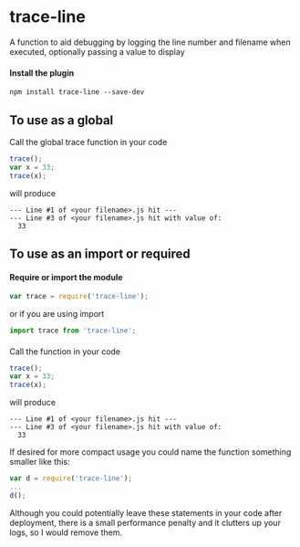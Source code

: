 # trace-line

A function to aid debugging by logging the line number and filename when executed, optionally passing a value to display

#### Install the plugin
`npm install trace-line --save-dev`

## To use as a global
Call the global trace function in your code
``` javascript
trace();
var x = 33;
trace(x);
```
will produce
```
--- Line #1 of <your filename>.js hit ---
--- Line #3 of <your filename>.js hit with value of:
  33
```

## To use as an import or required
#### Require or import the module
``` javascript
var trace = require('trace-line');
```
or if you are using import
``` javascript
import trace from 'trace-line';
```

####
Call the function in your code
``` javascript
trace();
var x = 33;
trace(x);
```
will produce
```
--- Line #1 of <your filename>.js hit ---
--- Line #3 of <your filename>.js hit with value of:
  33
```

If desired for more compact usage you could name the function something smaller like this:
``` javascript
var d = require('trace-line');
...
d(); 
```

Although you could potentially leave these statements in your code after deployment, 
there is a small performance penalty and it clutters up your logs, so I would remove them.
